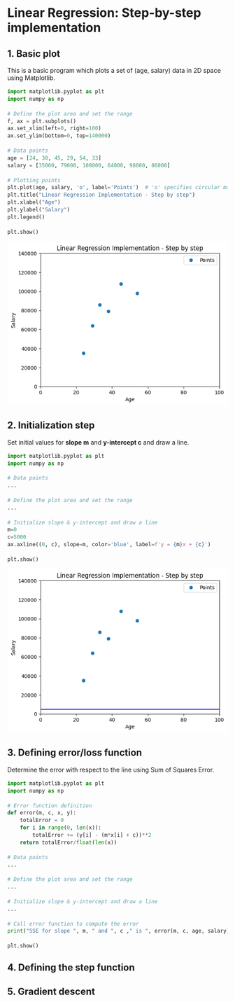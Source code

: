 # Linear Regression: Step-by-step implementation


## 1. Basic plot
This is a basic program which plots a set of (age, salary) data in 2D space using Matplotlib.

```python {highlight=10}
import matplotlib.pyplot as plt
import numpy as np

# Define the plot area and set the range
f, ax = plt.subplots() 
ax.set_xlim(left=0, right=100)
ax.set_ylim(bottom=0, top=140000)

# Data points
age = [24, 38, 45, 29, 54, 33]
salary = [35000, 79000, 108000, 64000, 98000, 86000]

# Plotting points
plt.plot(age, salary, 'o', label='Points')  # 'o' specifies circular markers
plt.title("Linear Regression Implementation - Step by step")
plt.xlabel("Age")
plt.ylabel("Salary")
plt.legend()

plt.show()
```
![Basic plot](images/lr01.png)

## 2. Initialization step
Set initial values for **slope m** and **y-intercept c** and draw a line.

```python
import matplotlib.pyplot as plt
import numpy as np

# Data points
...

# Define the plot area and set the range
...

# Initialize slope & y-intercept and draw a line
m=0
c=5000
ax.axline((0, c), slope=m, color='blue', label=f'y = {m}x + {c}')

plt.show()
```
![Initialization of m and c](images/lr02.png)

## 3. Defining error/loss function
Determine the error with respect to the line using Sum of Squares Error.

```python
import matplotlib.pyplot as plt
import numpy as np

# Error function definition
def error(m, c, x, y):
    totalError = 0
    for i in range(0, len(x)):
        totalError += (y[i] - (m*x[i] + c))**2
    return totalError/float(len(x))

# Data points
...

# Define the plot area and set the range
...

# Initialize slope & y-intercept and draw a line
...

# Call error function to compute the error
print("SSE for slope ", m, " and ", c ," is ", error(m, c, age, salary))

plt.show()
```

## 4. Defining the step function

## 5. Gradient descent

